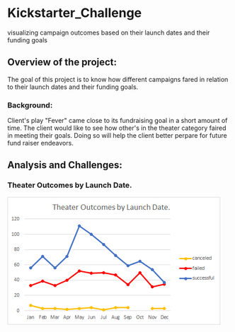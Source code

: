 # Kickstarter_Challenge
visualizing campaign outcomes based on their launch dates and their funding goals
## Overview of the project:
The goal of this project is to know how different campaigns fared in relation to their launch dates and their funding goals. 
### Background:
Client's play "Fever" came close to its fundraising goal in a short amount of time. The client would like to see how other's in the theater category faired in meeting their goals. Doing so will help the client better perpare for future fund raiser endeavors.
## Analysis and Challenges:
### Theater Outcomes by Launch Date.
![Outcome](Rescources/Theater_Outcome_vs_Launch.png)
